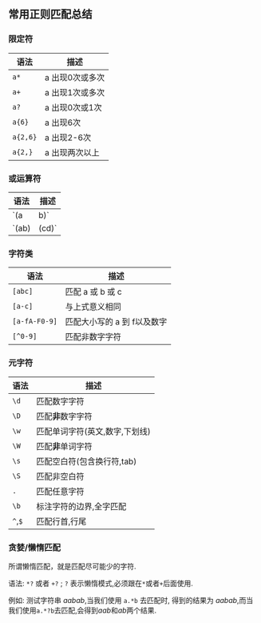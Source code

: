## 常用正则匹配总结

### 限定符

| 语法     | 描述            |
| -------- | --------------- |
| `a*`     | a 出现0次或多次 |
| `a+`     | a 出现1次或多次 |
| `a?`     | a 出现0次或1次  |
| `a{6}`   | a 出现6次       |
| `a{2,6}` | a 出现2-6次     |
| `a{2,}`  | a 出现两次以上  |

### 或运算符

| 语法        | 描述            |
| ----------- | --------------- |
| `(a|b)`     | 匹配 a 或者 b   |
| `(ab)|(cd)` | 匹配 ab 或者 cd |

### 字符类

| 语法          | 描述                        |
| ------------- | --------------------------- |
| `[abc]`       | 匹配 a 或 b 或 c            |
| `[a-c]`       | 与上式意义相同              |
| `[a-fA-F0-9]` | 匹配大小写的 a 到 f以及数字 |
| `[^0-9]`      | 匹配非数字字符              |

### 元字符

| 语法    | 描述                           |
| ------- | ------------------------------ |
| `\d`    | 匹配数字字符                   |
| `\D`    | 匹配**非**数字字符             |
| `\w`    | 匹配单词字符(英文,数字,下划线) |
| `\W`    | 匹配**非**单词字符             |
| `\s`    | 匹配空白符(包含换行符,tab)     |
| `\S`    | 匹配非空白符                   |
| `.`     | 匹配任意字符                   |
| `\b`    | 标注字符的边界,全字匹配        |
| `^`,`$` | 匹配行首,行尾                  |

### 贪婪/懒惰匹配

所谓懒惰匹配，就是匹配尽可能少的字符.

语法: `*?` 或者 `+?` ; `?` 表示懒惰模式,必须跟在`*`或者`+`后面使用.

例如: 测试字符串 $aabab$,当我们使用 `a.*b` 去匹配时, 得到的结果为 $aabab$,而当我们使用`a.*?b`去匹配,会得到$aab$和$ab$两个结果.


